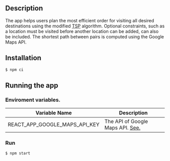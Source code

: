 ## Description

The app helps users plan the most efficient order for visiting all desired destinations using the modified [TSP](https://developers.google.com/maps/documentation/javascript/get-api-key) algorithm. Optional constraints, such as a location must be visited before another location can be added, can also be included. The shortest path between pairs is computed using the Google Maps API.

## Installation

```bash
$ npm ci
```

## Running the app
### Enviroment variables.

| Variable Name           | Description                                                                                                 |
|-------------------------|-------------------------------------------------------------------------------------------------------------|
| REACT_APP_GOOGLE_MAPS_API_KEY            | The API of Google Maps API. [See.](https://developers.google.com/maps/documentation/javascript/get-api-key) |

### Run
```bash
$ npm start
```
